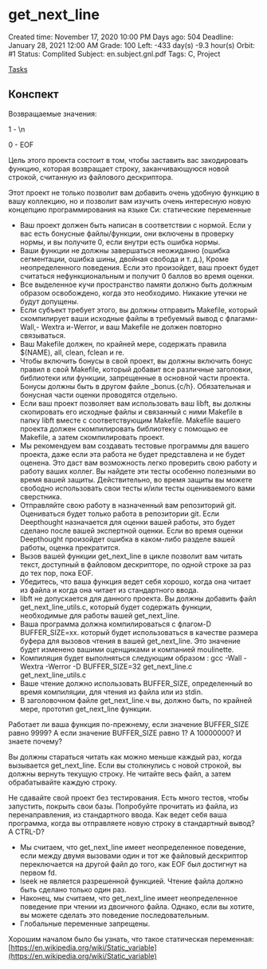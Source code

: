 # get_next_line

Created time: November 17, 2020 10:00 PM
Days ago: 504
Deadline: January 28, 2021 12:00 AM
Grade: 100
Left: -433 day(s) -9.3 hour(s) 
Orbit: #1
Status: Complited
Subject: en.subject.gnl.pdf
Tags: C, Project

[Tasks](get_next_l%203ada5/Tasks%20ebfcb.csv)

## Конспект

Возвращаемые значения:

1 - \n

0 - EOF 

Цель этого проекта состоит в том, чтобы заставить вас закодировать функцию, которая возвращает строку, заканчивающуюся новой строкой, считанную из файлового дескриптора.

Этот проект не только позволит вам добавить очень удобную функцию в вашу коллекцию, но и позволит вам изучить очень интересную новую концепцию программирования на языке Си: статические переменные

- Ваш проект должен быть написан в соответствии с нормой. Если у вас есть бонусные файлы/функции, они включены в проверку нормы, и вы получите 0, если внутри есть ошибка нормы.
- Ваши функции не должны завершаться неожиданно (ошибка сегментации, ошибка шины, двойная свобода и т. д.), Кроме неопределенного поведения. Если это произойдет, ваш проект будет считаться нефункциональным и получит 0 баллов во время оценки.
- Все выделенное кучи пространство памяти должно быть должным образом освобождено, когда это необходимо. Никакие утечки не будут допущены.
- Если субъект требует этого, вы должны отправить Makefile, который скомпилирует ваши исходные файлы в требуемый вывод с флагами-Wall,- Wextra и-Werror, и ваш Makefile не должен повторно связываться.
- Ваш Makefile должен, по крайней мере, содержать правила $(NAME), all, clean, fclean и re.
- Чтобы включить бонусы в свой проект, вы должны включить бонус правил в свой Makefile, который добавит все различные заголовки, библиотеки или функции, запрещенные в основной части проекта. Бонусы должны быть в другом файле _bonus.{c/h}. Обязательная и бонусная части оценки проводятся отдельно.
- Если ваш проект позволяет вам использовать ваш libft, вы должны скопировать его исходные файлы и связанный с ними Makefile в папку libft вместе с соответствующим Makefile. Makefile вашего проекта должен скомпилировать библиотеку с помощью ее Makefile, а затем скомпилировать проект.
- Мы рекомендуем вам создавать тестовые программы для вашего проекта, даже если эта работа не будет представлена и не будет оценена. Это даст вам возможность легко проверить свою работу и работу ваших коллег. Вы найдете эти тесты особенно полезными во время вашей защиты. Действительно, во время защиты вы можете свободно использовать свои тесты и/или тесты оцениваемого вами сверстника.
- Отправляйте свою работу в назначенный вам репозиторий git. Оцениваться будет только работа в репозитории git. Если Deepthought назначается для оценки вашей работы, это будет сделано после вашей экспертной оценки. Если во время оценки Deepthought произойдет ошибка в каком-либо разделе вашей работы, оценка прекратится.
- Вызов вашей функции get_next_line в цикле позволит вам читать текст, доступный в файловом дескрипторе, по одной строке за раз до тех пор, пока EOF.
- Убедитесь, что ваша функция ведет себя хорошо, когда она читает из файла и когда она читает из стандартного ввода.
- libft не допускается для данного проекта. Вы должны добавить файл get_next_line_utils.c, который будет содержать функции, необходимые для работы вашей get_next_line.
- Ваша программа должна компилироваться с флагом-D BUFFER_SIZE=xx. который будет использоваться в качестве размера буфера для вызовов чтения в вашей get_next_line. Это значение будет изменено вашими оценщиками и компанией moulinette.
- Компиляция будет выполняться следующим образом : gcc -Wall -Wextra -Werror -D BUFFER_SIZE=32 get_next_line.c get_next_line_utils.c
- Ваше чтение должно использовать BUFFER_SIZE, определенный во время компиляции, для чтения из файла или из stdin.
- В заголовочном файле get_next_line.ч вы, должно быть, по крайней мере, прототип
get_next_line функции.

Работает ли ваша функция по-прежнему, если значение BUFFER_SIZE равно 9999? А если значение BUFFER_SIZE равно 1? А 10000000? И знаете почему?

Вы должны стараться читать как можно меньше каждый раз, когда вызывается get_next_line. Если вы столкнулись с новой строкой, вы должны вернуть текущую строку. Не читайте весь файл, а затем обрабатывайте каждую строку.

Не сдавайте свой проект без тестирования. Есть много тестов, чтобы запустить, покрыть свои базы. Попробуйте прочитать из файла, из перенаправления, из стандартного ввода. Как ведет себя ваша программа, когда вы отправляете новую строку в стандартный вывод? А CTRL-D?

- Мы считаем, что get_next_line имеет неопределенное поведение, если между двумя вызовами один и тот же файловый дескриптор переключается на другой файл до того, как EOF был достигнут на первом fd.
- lseek не является разрешенной функцией. Чтение файла должно быть сделано только один раз.
- Наконец, мы считаем, что get_next_line имеет неопределенное поведение при чтении из двоичного файла. Однако, если вы хотите, вы можете сделать это поведение последовательным.
- Глобальные переменные запрещены.

Хорошим началом было бы узнать, что такое статическая переменная:
[https://en.wikipedia.org/wiki/Static_variable](https://en.wikipedia.org/wiki/Static_variable)